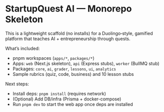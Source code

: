 # StartupQuest AI — Monorepo Skeleton

This is a lightweight scaffold (no installs) for a Duolingo‑style, gamified platform that teaches AI + entrepreneurship through quests.

What’s included:
- pnpm workspaces (`apps/*`, `packages/*`)
- Apps: `web` (Next.js skeleton), `api` (Express stubs), `worker` (BullMQ stub)
- Packages: `core`, `ai`, `grader`, `lessons`, `ui`, `analytics`
- Sample rubrics (quiz, code, business) and 10 lesson stubs

Next steps:
- Install deps: `pnpm install` (requires network)
- (Optional) Add DB/infra (Prisma + docker-compose)
- Run `pnpm dev` to start the web app once deps are installed

